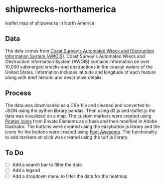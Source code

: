# shipwrecks-northamerica

leaflet map of shipwrecks in North America

## Data

The data comes from [Coast Survey's Automated Wreck and Obstruction Information System (AWOIS)](https://nauticalcharts.noaa.gov/data/wrecks-and-obstructions.html). Coast Survey's Automated Wreck and Obstruction Information System (AWOIS) contains information on over 10,000 submerged wrecks and obstructions in the coastal waters of the United States. Information includes latitude and longitude of each feature along with brief historic and descriptive details.

## Process

The data was downloaded as a CSV file and cleaned and converted to JSON using the python library pandas. Then using d3.js and leaflet.js the data was visualized on a map. The custom markers were created using [Pirates Icons](https://elements.envato.com/20-pirates-icons-solid-HESN6U9) from Envato Elements as a base and then modified in Adobe Illustrator. The buttons were created using the easybutton.js library and the icons for the buttons were created using [Font Awesome](https://fontawesome.com/). The functionality to add markers on click was created using the turf.js library.

## To Do

- [ ] Add a search bar to filter the data
- [ ] Add a legend
- [ ] Add a dropdown menu to filter the data for the heatmap
